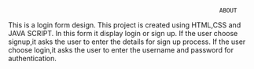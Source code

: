                                                                 ABOUT
This is a login form design.
This project is created using HTML,CSS and JAVA SCRIPT.
In this form it display login or sign up.
If the user choose signup,it asks the user to enter the details for sign up process.
If the user choose login,it asks the user to enter the username and password for authentication.
